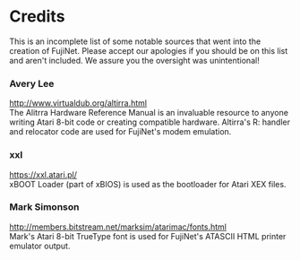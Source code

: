 Credits
=======
This is an incomplete list of some notable sources that went into the
creation of FujiNet. Please accept our apologies if you should be on
this list and aren't included. We assure you the oversight was unintentional!

### Avery Lee
http://www.virtualdub.org/altirra.html  
The Alitrra Hardware Reference Manual is an invaluable resource to anyone
writing Atari 8-bit code or creating compatible hardware. Altirra's R: handler
and relocator code are used for FujiNet's modem emulation.

### xxl
https://xxl.atari.pl/  
xBOOT Loader (part of xBIOS) is used as the bootloader for Atari XEX files.

### Mark Simonson
http://members.bitstream.net/marksim/atarimac/fonts.html  
Mark's Atari 8-bit TrueType font is used for FujiNet's
ATASCII HTML printer emulator output.
